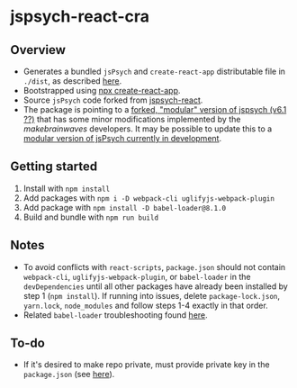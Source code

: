 # jspsych-react-cra

## Overview
* Generates a bundled `jsPsych` and `create-react-app` distributable file in `./dist`, as described [here](https://stackoverflow.com/questions/60604886/bundle-react-app-created-with-npx-create-react-app-to-js-file-using-webpack).
* Bootstrapped using [npx create-react-app](https://reactjs.org/docs/create-a-new-react-app.html).
* Source `jsPsych` code forked from [jspsych-react](https://github.com/openexp/jspsych-react).
* The package is pointing to a [forked, "modular" version of jspsych (v6.1 ??)](https://github.com/makebrainwaves/jspsych/tree/modular) that has some minor modifications implemented by the _makebrainwaves_ developers. It may be possible to update this to a [modular version of jsPsych currently in development](https://github.com/jspsych/jsPsych/tree/modularization-extensions).

## Getting started
1. Install with `npm install`
2. Add packages with `npm i -D webpack-cli uglifyjs-webpack-plugin`
3. Add package with `npm install -D babel-loader@8.1.0`
4. Build and bundle with `npm run build`

## Notes
* To avoid conflicts with `react-scripts`, `package.json` should not contain `webpack-cli`, `uglifyjs-webpack-plugin`, or `babel-loader` in the `devDependencies` until all other packages have already been installed by step 1 (`npm install`). If running into issues, delete `package-lock.json`, `yarn.lock`, `node_modules` and follow steps 1-4 exactly in that order.
* Related `babel-loader` troubleshooting found [here](https://github.com/storybookjs/storybook/issues/5183).

## To-do
* If it's desired to make repo private, must provide private key in the `package.json` (see [here](https://stackoverflow.com/questions/28728665/how-to-use-private-github-repo-as-npm-dependency)).
